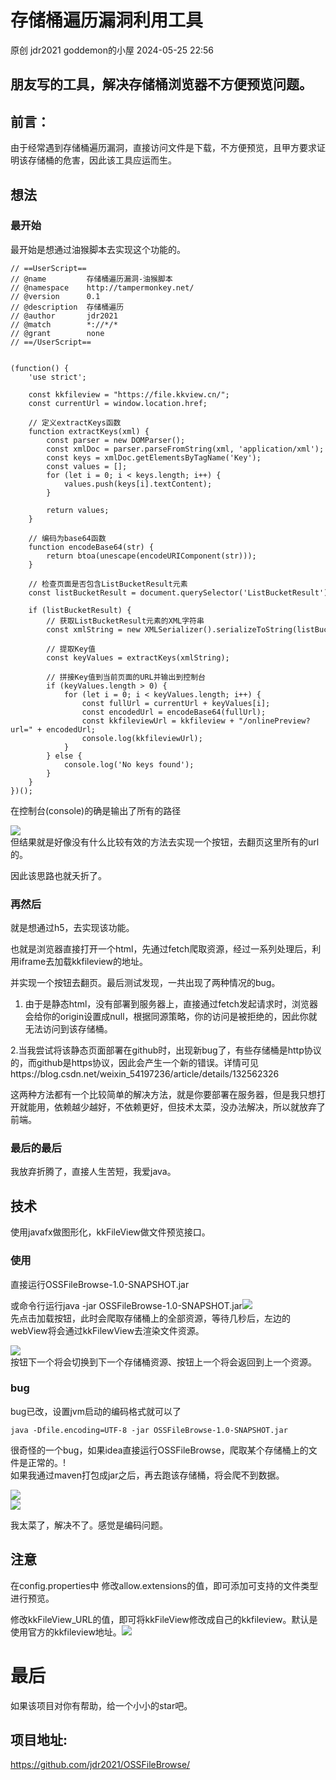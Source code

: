 #  存储桶遍历漏洞利用工具   
原创 jdr2021  goddemon的小屋   2024-05-25 22:56  
  
## 朋友写的工具，解决存储桶浏览器不方便预览问题。  
## 前言：  
  
由于经常遇到存储桶遍历漏洞，直接访问文件是下载，不方便预览，且甲方要求证明该存储桶的危害，因此该工具应运而生。  
## 想法  
### 最开始  
  
最开始是想通过油猴脚本去实现这个功能的。  
```
// ==UserScript==
// @name         存储桶遍历漏洞-油猴脚本
// @namespace    http://tampermonkey.net/
// @version      0.1
// @description  存储桶遍历
// @author       jdr2021
// @match        *://*/*
// @grant        none
// ==/UserScript==


(function() {
    'use strict';

    const kkfileview = "https://file.kkview.cn/";
    const currentUrl = window.location.href;

    // 定义extractKeys函数
    function extractKeys(xml) {
        const parser = new DOMParser();
        const xmlDoc = parser.parseFromString(xml, 'application/xml');
        const keys = xmlDoc.getElementsByTagName('Key');
        const values = [];
        for (let i = 0; i < keys.length; i++) {
            values.push(keys[i].textContent);
        }

        return values;
    }

    // 编码为base64函数
    function encodeBase64(str) {
        return btoa(unescape(encodeURIComponent(str)));
    }

    // 检查页面是否包含ListBucketResult元素
    const listBucketResult = document.querySelector('ListBucketResult');

    if (listBucketResult) {
        // 获取ListBucketResult元素的XML字符串
        const xmlString = new XMLSerializer().serializeToString(listBucketResult);

        // 提取Key值
        const keyValues = extractKeys(xmlString);

        // 拼接Key值到当前页面的URL并输出到控制台
        if (keyValues.length > 0) {
            for (let i = 0; i < keyValues.length; i++) {
                const fullUrl = currentUrl + keyValues[i];
                const encodedUrl = encodeBase64(fullUrl);
                const kkfileviewUrl = kkfileview + "/onlinePreview?url=" + encodedUrl;
                console.log(kkfileviewUrl);
            }
        } else {
            console.log('No keys found');
        }
    }
})();

```  
  
  
在控制台(console)的确是输出了所有的路径  
  
![](https://mmbiz.qpic.cn/mmbiz_png/BYtyQicN4iaC6fC4DUlLlS5seibPLseibTDOuoUbNVBhrucWe9TKJuozrOmFRY0t8XsgsnRz8EEMx6XqnbBrua22rQ/640?wx_fmt=png&from=appmsg "")  
但结果就是好像没有什么比较有效的方法去实现一个按钮，去翻页这里所有的url的。  
  
  
因此该思路也就夭折了。  
### 再然后  
  
就是想通过h5，去实现该功能。  
  
  
也就是浏览器直接打开一个html，先通过fetch爬取资源，经过一系列处理后，利用iframe去加载kkfileview的地址。  
  
并实现一个按钮去翻页。最后测试发现，一共出现了两种情况的bug。  
1. 由于是静态html，没有部署到服务器上，直接通过fetch发起请求时，浏览器会给你的origin设置成null，根据同源策略，你的访问是被拒绝的，因此你就无法访问到该存储桶。  
  
2.当我尝试将该静态页面部署在github时，出现新bug了，有些存储桶是http协议的，而github是https协议，因此会产生一个新的错误。详情可见https://blog.csdn.net/weixin_54197236/article/details/132562326  
  
  
这两种方法都有一个比较简单的解决方法，就是你要部署在服务器，但是我只想打开就能用，依赖越少越好，不依赖更好，但技术太菜，没办法解决，所以就放弃了前端。  
  
### 最后的最后  
  
我放弃折腾了，直接人生苦短，我爱java。  
  
## 技术  
  
使用javafx做图形化，kkFileView做文件预览接口。  
  
### 使用  
  
直接运行OSSFileBrowse-1.0-SNAPSHOT.jar  
  
  
或命令行运行java -jar OSSFileBrowse-1.0-SNAPSHOT.jar![](https://mmbiz.qpic.cn/mmbiz_png/BYtyQicN4iaC6fC4DUlLlS5seibPLseibTDOZwMOg3S3PX07P3wRLqC5dpzpVVMgytpwjAGZWdcf1OPZdNrRWehpLQ/640?wx_fmt=png&from=appmsg "")  
先点击加载按钮，此时会爬取存储桶上的全部资源，等待几秒后，左边的webView将会通过kkFilewView去渲染文件资源。  
  
![](https://mmbiz.qpic.cn/mmbiz_png/BYtyQicN4iaC6fC4DUlLlS5seibPLseibTDOtWFn4AOze8qIrRywEI9iamf6BzcbqMXr7X0ZibNqoNgYTbm1k6HTsLGA/640?wx_fmt=png&from=appmsg "")  
按钮下一个将会切换到下一个存储桶资源、按钮上一个将会返回到上一个资源。  
  
### bug  
  
bug已改，设置jvm启动的编码格式就可以了  
```
java -Dfile.encoding=UTF-8 -jar OSSFileBrowse-1.0-SNAPSHOT.jar

```  
  
  
很奇怪的一个bug，如果idea直接运行OSSFileBrowse，爬取某个存储桶上的文件是正常的。!  
如果我通过maven打包成jar之后，再去跑该存储桶，将会爬不到数据。  
  
  
  
![](https://mmbiz.qpic.cn/mmbiz_png/BYtyQicN4iaC6fC4DUlLlS5seibPLseibTDO5JYDOAMZENHXPEPrbkmkHX3SZnE2LHkUM1m5JdRUrobktZ9ST1n1Yw/640?wx_fmt=png&from=appmsg "")  
![](https://mmbiz.qpic.cn/mmbiz_png/BYtyQicN4iaC6fC4DUlLlS5seibPLseibTDOon1koq1HwYkUcia8ficXNEHyIYR9bkBYVIvzrlxhGvYUyS3zHSiaxg3mw/640?wx_fmt=png&from=appmsg "")  
  
我太菜了，解决不了。感觉是编码问题。  
## 注意  
  
在config.properties中
修改allow.extensions的值，即可添加可支持的文件类型进行预览。  
  
  
修改kkFileView_URL的值，即可将kkFileView修改成自己的kkfileview。默认是使用官方的kkfileview地址。![](https://mmbiz.qpic.cn/mmbiz_png/BYtyQicN4iaC6fC4DUlLlS5seibPLseibTDOIHwussne0kkIPzPUNvq7sVL837aWqUDTjzAMYu724GpFwQgvPiaeq1w/640?wx_fmt=png&from=appmsg "")  
  
# 最后  
  
  
如果该项目对你有帮助，给一个小小的star吧。  
## 项目地址:  
  
https://github.com/jdr2021/OSSFileBrowse/  
  
  
